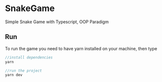 # SnakeGame
Simple Snake Game with Typescript, OOP Paradigm

## Run
To run the game you need to have yarn installed on your machine, then type
```js
//install dependencies
yarn

//run the project
yarn dev
```


